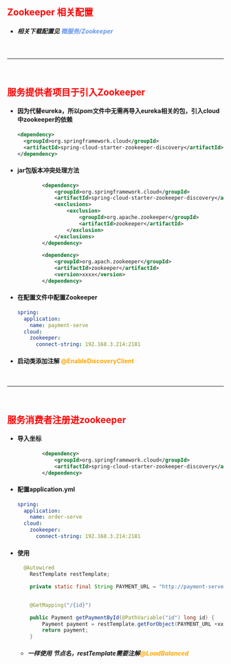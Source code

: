 ## <font color='red'>Zookeeper 相关配置</font>



- ##### 相关下载配置见 <font color='cornflowerblue'>微服务/Zookeeper</font>





</br><hr></br>







## <font color='red'>服务提供者项目于引入Zookeeper</font>



- #### 因为代替eureka，所以pom文件中无需再导入eureka相关的包，引入cloud中zookeeper的依赖

  ```xml
  <dependency>
  	<groupId>org.springframework.cloud</groupId>
  	<artifactId>spring-cloud-starter-zookeeper-discovery</artifactId>
  </dependency>
  ```



- #### jar包版本冲突处理方法

  ```xml
          <dependency>
              <groupId>org.springframework.cloud</groupId>
              <artifactId>spring-cloud-starter-zookeeper-discovery</artifactId>
              <exclusions>
                  <exclusion>
                      <groupId>org.apache.zookeeper</groupId>
                      <artifactId>zookeeper</artifactId>
                  </exclusion>
              </exclusions>
          </dependency>
  
          <dependency>
              <groupId>org.apach.zookeeper</groupId>
              <artifactId>zookeeper</artifactId>
              <version>xxxx</version>
          </dependency>
  ```

  



- #### 在配置文件中配置Zookeeper

  ```yaml
  spring:
    application:
      name: payment-serve
    cloud:
      zookeeper:
        connect-string: 192.168.3.214:2181
  ```



- #### 启动类添加注解 <font color='orange'>@EnableDiscoveryClient</font> 







</br><hr></br>





## <font color='red'>服务消费者注册进zookeeper</font>



- #### 导入坐标

  ```xml
          <dependency>
              <groupId>org.springframework.cloud</groupId>
              <artifactId>spring-cloud-starter-zookeeper-discovery</artifactId>
          </dependency>
  ```

- #### 配置application.yml

  ```yaml
  spring:
    application:
      name: order-serve
    cloud:
      zookeeper:
        connect-string: 192.168.3.214:2181
  ```





- #### 使用

  ```java
   	@Autowired
      RestTemplate restTemplate;
  
      private static final String PAYMENT_URL = "http://payment-serve";
  
  
      @GetMapping("/{id}")
  
      public Payment getPaymentById(@PathVariable("id") long id) {
          Payment payment = restTemplate.getForObject(PAYMENT_URL +xxxx, Payment.class);
          return payment;
      }
  ```

  - ##### 一样使用 节点名，restTemplate需要注解<font color='orange'>@LoadBalanced</font> 
